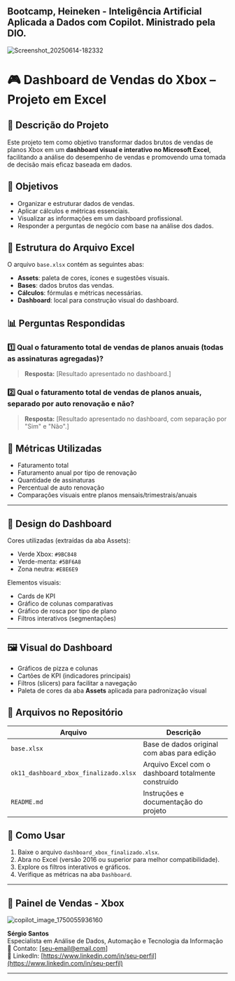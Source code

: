 ## Bootcamp, Heineken - Inteligência Artificial Aplicada a Dados com Copilot. Ministrado pela DIO. 

![Screenshot_20250614-182332](https://github.com/user-attachments/assets/62d1fc18-9185-4875-a839-fa42809e7139)



# 🎮 Dashboard de Vendas do Xbox – Projeto em Excel

## 📌 Descrição do Projeto

Este projeto tem como objetivo transformar dados brutos de vendas de planos Xbox em um **dashboard visual e interativo no Microsoft Excel**, facilitando a análise do desempenho de vendas e promovendo uma tomada de decisão mais eficaz baseada em dados.

## 🎯 Objetivos

- Organizar e estruturar dados de vendas.
- Aplicar cálculos e métricas essenciais.
- Visualizar as informações em um dashboard profissional.
- Responder a perguntas de negócio com base na análise dos dados.

## 🧩 Estrutura do Arquivo Excel

O arquivo `base.xlsx` contém as seguintes abas:

- **Assets**: paleta de cores, ícones e sugestões visuais.
- **Bases**: dados brutos das vendas.
- **Cálculos**: fórmulas e métricas necessárias.
- **Dashboard**: local para construção visual do dashboard.

## 📊 Perguntas Respondidas

### 1️⃣ Qual o faturamento total de vendas de planos anuais (todas as assinaturas agregadas)?

> **Resposta:** [Resultado apresentado no dashboard.]

### 2️⃣ Qual o faturamento total de vendas de planos anuais, separado por auto renovação e não?

> **Resposta:** [Resultado apresentado no dashboard, com separação por "Sim" e "Não".]

## 🧮 Métricas Utilizadas

- Faturamento total
- Faturamento anual por tipo de renovação
- Quantidade de assinaturas
- Percentual de auto renovação
- Comparações visuais entre planos mensais/trimestrais/anuais

---

## 🎨 Design do Dashboard

Cores utilizadas (extraídas da aba Assets):
- Verde Xbox: `#9BC848`
- Verde-menta: `#5BF6A8`
- Zona neutra: `#E8E6E9`

Elementos visuais:
- Cards de KPI
- Gráfico de colunas comparativas
- Gráfico de rosca por tipo de plano
- Filtros interativos (segmentações)

---
  

## 🖼️ Visual do Dashboard

- Gráficos de pizza e colunas
- Cartões de KPI (indicadores principais)
- Filtros (slicers) para facilitar a navegação
- Paleta de cores da aba **Assets** aplicada para padronização visual

## 📁 Arquivos no Repositório

| Arquivo | Descrição |
|--------|-----------|
| `base.xlsx` | Base de dados original com abas para edição |
| `ok11_dashboard_xbox_finalizado.xlsx` | Arquivo Excel com o dashboard totalmente construído |
| `README.md` | Instruções e documentação do projeto |

## 🧪 Como Usar

1. Baixe o arquivo `dashboard_xbox_finalizado.xlsx`.
2. Abra no Excel (versão 2016 ou superior para melhor compatibilidade).
3. Explore os filtros interativos e gráficos.
4. Verifique as métricas na aba `Dashboard`.

---

## 🤖 Painel de Vendas - Xbox


![copilot_image_1750055936160](https://github.com/user-attachments/assets/1b6c8478-dadc-4edf-b8f8-9e55b76c67a7)



**Sérgio Santos**  
Especialista em Análise de Dados, Automação e Tecnologia da Informação  
📧 Contato: [seu-email@email.com]  
🔗 LinkedIn: [https://www.linkedin.com/in/seu-perfil](https://www.linkedin.com/in/seu-perfil)

--- 

